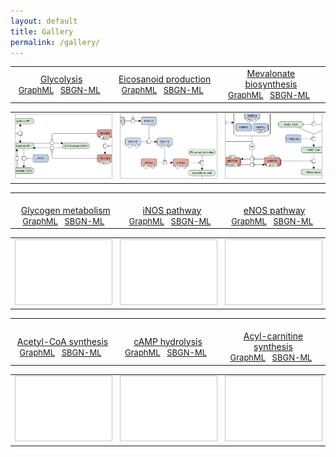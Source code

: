 ```yaml
---
layout: default
title: Gallery
permalink: /gallery/
---
```


<table>
    <tr>
      <td style="width: 330px;" align="center" cellpadding="10"> <a href="/glycolysis/">Glycolysis</a> <br /> <font size="2"> 
<a href="/downloads/F001-glycolysis.graphml" target="_blank">GraphML</a> &nbsp;
<a href="/downloads/F001-glycolysis.sbgn" target="_blank">SBGN-ML</a> &nbsp;
</font> </td>
      <td style="width: 330px;" align="center"> <a href="/eicosanoids/">Eicosanoid production</a> <br /> <font size="2"> 
<a href="/downloads/F002-eicosanoids.graphml" target="_blank">GraphML</a> &nbsp; 
<a href="/downloads/F002-eicosanoids.sbgn" target="_blank">SBGN-ML</a> &nbsp; 
</font> </td>
      <td style="width: 330px;" align="center"> <a href="/mevalonate/">Mevalonate biosynthesis</a> <br /> <font size="2"> 
<a href="/downloads/F003-mevalonate.graphml" target="_blank">GraphML</a> &nbsp;
<a href="/downloads/F003-mevalonate.sbgn" target="_blank">SBGN-ML</a> &nbsp;
</font> </td>
    </tr>
</table>
<table>
    <tr>
      <td style="width: 330px;" align="center"><a href="/glycolysis/"><img src="/images/gallery/F001-glycolysis-cut.png" style="border: #c6c6c6 1px solid; width: 240px;"/></a></td>
      <td style="width: 330px;" align="center"><a href="/eicosanoids/"><img src="/images/gallery/F002-eicosanoids-cut.png" style="border: #c6c6c6 1px solid; width: 240px;"/></a></td>
      <td style="width: 330px;" align="center"><a href="/mevalonate/"><img src="/images/gallery/F003-mevalonate-cut.png" style="border: #c6c6c6 1px solid; width: 240px;"/></a></td>
    </tr>
</table>

<tr valign="bottom" style="height: 80px;">


<table>
    <tr valign="bottom">
      <td style="width: 330px;" align="center"> <a href="/glycogen/"><br />Glycogen metabolism</a> <br /> <font size="2"> 
<a href="/downloads/F001-glycolysis.graphml" target="_blank">GraphML</a> &nbsp;
<a href="/downloads/F001-glycolysis.sbgn" target="_blank">SBGN-ML</a> &nbsp;
</font> </td>
      <td style="width: 330px;" align="center"> <a href="/inos/"><br />iNOS pathway</a> <br /> <font size="2"> 
<a href="/downloads/F002-eicosanoids.graphml" target="_blank">GraphML</a> &nbsp; 
<a href="/downloads/F002-eicosanoids.sbgn" target="_blank">SBGN-ML</a> &nbsp; 
</font> </td>
      <td style="width: 330px;" align="center"> <a href="/enos/"><br />eNOS pathway</a> <br /> <font size="2"> 
<a href="/downloads/F003-mevalonate.graphml" target="_blank">GraphML</a> &nbsp;
<a href="/downloads/F003-mevalonate.sbgn" target="_blank">SBGN-ML</a> &nbsp;
</font> </td>
    </tr>
</table>
<table>
    <tr>
      <td style="width: 330px;" align="center"><a href="/glycogen/"><img src="/images/gallery/F000-empty-cut.png" style="border: #c6c6c6 1px solid; width: 240px;"/></a></td>
      <td style="width: 330px;" align="center"><a href="/inos/"><img src="/images/gallery/F000-empty-cut.png" style="border: #c6c6c6 1px solid; width: 240px;"/></a></td>
      <td style="width: 330px;" align="center"><a href="/enos/"><img src="/images/gallery/F000-empty-cut.png" style="border: #c6c6c6 1px solid; width: 240px;"/></a></td>
    </tr>
</table>


<table>
    <tr>
      <td style="width: 330px;" align="center"> <a href="/acly/"><br />Acetyl-CoA synthesis</a> <br /> <font size="2"> 
<a href="/downloads/F001-glycolysis.graphml" target="_blank">GraphML</a> &nbsp;
<a href="/downloads/F001-glycolysis.sbgn" target="_blank">SBGN-ML</a> &nbsp;
</font> </td>
      <td style="width: 330px;" align="center"> <a href="/camp/"><br />cAMP hydrolysis</a> <br /> <font size="2"> 
<a href="/downloads/F002-eicosanoids.graphml" target="_blank">GraphML</a> &nbsp; 
<a href="/downloads/F002-eicosanoids.sbgn" target="_blank">SBGN-ML</a> &nbsp; 
</font> </td>
      <td style="width: 330px;" align="center"> <a href="/carnitine/"><br />Acyl-carnitine synthesis</a> <br /> <font size="2"> 
<a href="/downloads/F003-mevalonate.graphml" target="_blank">GraphML</a> &nbsp;
<a href="/downloads/F003-mevalonate.sbgn" target="_blank">SBGN-ML</a> &nbsp;
</font> </td>
    </tr>
</table>
<table>
    <tr>
      <td style="width: 330px;" align="center"><a href="/acly/"><img src="/images/gallery/F000-empty-cut.png" style="border: #c6c6c6 1px solid; width: 240px;"/></a></td>
      <td style="width: 330px;" align="center"><a href="/camp/"><img src="/images/gallery/F000-empty-cut.png" style="border: #c6c6c6 1px solid; width: 240px;"/></a></td>
      <td style="width: 330px;" align="center"><a href="/carnitine/"><img src="/images/gallery/F000-empty-cut.png" style="border: #c6c6c6 1px solid; width: 240px;"/></a></td>
    </tr>
</table>

